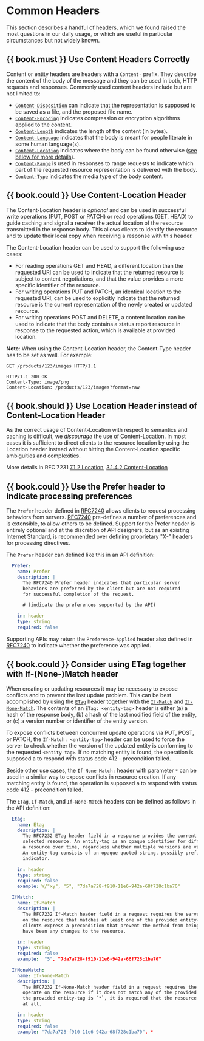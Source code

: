 # Common Headers

This section describes a handful of headers, which we found raised the most questions in our daily usage, or which are useful in particular circumstances but not widely known.

## {{ book.must }} Use Content Headers Correctly

Content or entity headers are headers with a `Content-` prefix. They describe the content of the body of the message and
they can be used in both, HTTP requests and responses. Commonly used content headers include but are not limited to:

 - [`Content-Disposition`](https://tools.ietf.org/html/rfc6266) can indicate that the representation is supposed to be saved as a file, and the proposed file name.
 - [`Content-Encoding`](https://tools.ietf.org/html/rfc7231#section-3.1.2.2) indicates compression or encryption algorithms applied to the content.
 - [`Content-Length`](https://tools.ietf.org/html/rfc7230#section-3.3.2) indicates the length of the content (in bytes).
 - [`Content-Language`](https://tools.ietf.org/html/rfc7231#section-3.1.3.2) indicates that the body is meant for people literate in some human language(s).
 - [`Content-Location`](https://tools.ietf.org/html/rfc7231#section-3.1.4.2) indicates where the body can be found otherwise ([see below for more details](../headers/CommonHeaders.md#could-use-contentlocation-header)).
 - [`Content-Range`](https://tools.ietf.org/html/rfc7233#section-4.2) is used in responses to range requests to indicate which part of the requested resource representation is delivered with the body.
 - [`Content-Type`](https://tools.ietf.org/html/rfc7231#section-3.1.1.5) indicates the media type of the body content.

## {{ book.could }} Use Content-Location Header

The Content-Location header is *optional* and can be used in successful write operations (PUT, POST or PATCH) or read operations (GET, HEAD) to guide caching and signal a receiver the actual location of the resource transmitted in the response body. This allows clients to identify the resource and to update their local copy when receiving a response with this header.

The Content-Location header can be used to support the following use cases:

- For reading operations GET and HEAD, a different location than the requested URI can be used to indicate that the returned resource is subject to content negotiations, and that the value provides a more specific identifier of the resource.
- For writing operations PUT and PATCH, an identical location to the requested URI, can be used to explicitly indicate that the returned resource is the current representation of the newly created or updated resource.
- For writing operations POST and DELETE, a content location can be used to indicate that the body contains a status report resource in response to the requested action, which is available at provided location.

**Note**: When using the Content-Location header, the Content-Type header has to be set as well. For example:

```http
GET /products/123/images HTTP/1.1

HTTP/1.1 200 OK
Content-Type: image/png
Content-Location: /products/123/images?format=raw
```

## {{ book.should }} Use Location Header instead of Content-Location Header

As the correct usage of Content-Location with respect to semantics and caching is difficult, we *discourage* the use of Content-Location. In most cases it is sufficient to direct clients to the resource location by using the Location header instead without hitting the Content-Location specific ambiguities and complexities.

More details in RFC 7231 [7.1.2 Location](https://tools.ietf.org/html/rfc7231#section-7.1.2), [3.1.4.2 Content-Location](https://tools.ietf.org/html/rfc7231#section-3.1.4.2)

## {{ book.could }} Use the Prefer header to indicate processing preferences

The  `Prefer` header defined in [RFC7240](https://tools.ietf.org/html/rfc7240) allows clients to request processing behaviors from servers. [RFC7240](https://tools.ietf.org/html/rfc7240) pre-defines a number of preferences and is extensible, to allow others to be defined. Support for the Prefer header is entirely optional and at the discretion of API designers, but as an existing Internet Standard, is recommended over defining proprietary "X-" headers for processing directives. 

The `Prefer` header can defined like this in an API definition:

```yaml
  Prefer:
    name: Prefer
    description: |
      The RFC7240 Prefer header indicates that particular server 
      behaviors are preferred by the client but are not required 
      for successful completion of the request. 

      # (indicate the preferences supported by the API)

    in: header
    type: string  
    required: false
```

Supporting APIs may return the `Preference-Applied` header also defined in [RFC7240](https://tools.ietf.org/html/rfc7240) to indicate whether the preference was applied.

## {{ book.could }} Consider using ETag together with If-(None-)Match header

When creating or updating resources it may be necessary to expose conflicts and to prevent the lost update
problem. This can be best accomplished by using the [`ETag`](https://tools.ietf.org/html/rfc7232#section-2.3)
header together with the [`If-Match`](https://tools.ietf.org/html/rfc7232#section-3.1) and 
[`If-None-Match`](https://tools.ietf.org/html/rfc7232#section-3.2). The contents of an `ETag: <entity-tag>`
header is either (a) a hash of the response body, (b) a hash of the last modified field of the entity, or
(c) a version number or identifier of the entity version.

To expose conflicts between concurrent update operations via PUT, POST, or PATCH, the `If-Match: <entity-tag>`
header can be used to force the server to check whether the version of the updated entity is conforming to the
requested `<entity-tag>`. If no matching entity is found, the operation is supposed a to respond with status
code 412 - precondition failed.

Beside other use cases, the `If-None-Match:` header with parameter `*` can be used in a similar way to expose
conflicts in resource creation. If any matching entity is found, the operation is supposed a to respond with
status code 412 - precondition failed.

The `ETag`, `If-Match`, and `If-None-Match` headers can be defined as follows in the API definition:

```yaml
  Etag:
    name: Etag
    description: |
      The RFC7232 ETag header field in a response provides the current entity-tag for the
      selected resource. An entity-tag is an opaque identifier for different versions of
      a resource over time, regardless whether multiple versions are valid at the same time.
      An entity-tag consists of an opaque quoted string, possibly prefixed by a weakness
      indicator.

    in: header
    type: string
    required: false
    example: W/"xy", "5", "7da7a728-f910-11e6-942a-68f728c1ba70"

  IfMatch:
    name: If-Match
    description: |
      The RFC7232 If-Match header field in a request requires the server to only operate
      on the resource that matches at least one of the provided entity-tags. This allows
      clients express a precondition that prevent the method from being applied, if there
      have been any changes to the resource.

    in: header
    type: string
    required: false
    example:  "5", "7da7a728-f910-11e6-942a-68f728c1ba70"

  IfNoneMatch:
    name: If-None-Match
    description: |
      The RFC7232 If-None-Match header field in a request requires the server to only
      operate on the resource if it does not match any of the provided entity-tags. If
      the provided entity-tag is `*`, it is required that the resource does not exist
      at all.

    in: header
    type: string
    required: false
    example: "7da7a728-f910-11e6-942a-68f728c1ba70", *
```
